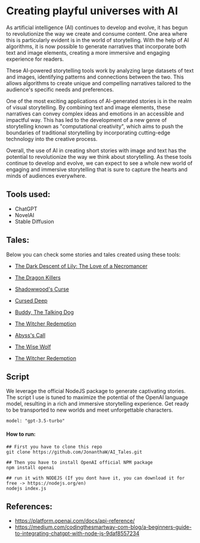 # Creating playful universes with AI

As artificial intelligence (AI) continues to develop and evolve, it has begun to revolutionize the way we create and consume content. One area where this is particularly evident is in the world of storytelling. With the help of AI algorithms, it is now possible to generate narratives that incorporate both text and image elements, creating a more immersive and engaging experience for readers.

These AI-powered storytelling tools work by analyzing large datasets of text and images, identifying patterns and connections between the two. This allows algorithms to create unique and compelling narratives tailored to the audience's specific needs and preferences.

One of the most exciting applications of AI-generated stories is in the realm of visual storytelling. By combining text and image elements, these narratives can convey complex ideas and emotions in an accessible and impactful way. This has led to the development of a new genre of storytelling known as "computational creativity", which aims to push the boundaries of traditional storytelling by incorporating cutting-edge technology into the creative process.

Overall, the use of AI in creating short stories with image and text has the potential to revolutionize the way we think about storytelling. As these tools continue to develop and evolve, we can expect to see a whole new world of engaging and immersive storytelling that is sure to capture the hearts and minds of audiences everywhere.


## Tools used:

* ChatGPT
* NovelAI
* Stable Diffusion

## Tales:

Below you can check some stories and tales created using these tools:

* [The Dark Descent of Lily: The Love of a Necromancer](https://github.com/JonanthaW/AI_Tales/tree/main/The%20Dark%20Descent%20of%20Lily)

* [The Dragon Killers](https://github.com/JonanthaW/AI_Tales/tree/main/The%20Dragon%20Killers)

* [Shadowwood's Curse](https://github.com/JonanthaW/AI_Tales/tree/main/Shadowwood's%20Curse)

* [Cursed Deep](https://github.com/JonanthaW/AI_Tales/tree/main/Cursed%20Deep)

* [Buddy, The Talking Dog](https://github.com/JonanthaW/AI_Tales/tree/main/Buddy%2C%20The%20Talking%20Dog)

* [The Witcher Redemption](https://github.com/JonanthaW/AI_Tales/tree/main/The%20Witcher%20Redemption)

* [Abyss's Call](https://github.com/JonanthaW/AI_Tales/tree/main/Abyss's%20Call)

* [The Wise Wolf](https://github.com/JonanthaW/AI_Tales/tree/main/The%20Wise%20Wolf)

* [The Witcher Redemption](https://github.com/JonanthaW/AI_Tales/tree/main/The%20Witcher%20Redemption)


## Script

We leverage the official NodeJS package to generate captivating stories. The script I use is tuned to maximize the potential of the OpenAI language model, resulting in a rich and immersive storytelling experience. Get ready to be transported to new worlds and meet unforgettable characters.

```
model: "gpt-3.5-turbo"
```

#### How to run:

```
## First you have to clone this repo
git clone https://github.com/JonanthaW/AI_Tales.git

## Then you have to install OpenAI official NPM package
npm install openai

## run it with NODEJS (If you dont have it, you can download it for free -> https://nodejs.org/en)
nodejs index.js
```

## References:

* https://platform.openai.com/docs/api-reference/
* https://medium.com/codingthesmartway-com-blog/a-beginners-guide-to-integrating-chatgpt-with-node-js-9daf8557234
